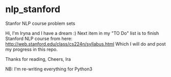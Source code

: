 # nlp_stanford
Stanfor NLP course problem sets

Hi, I'm Iryna and I have a dream :)
Next item in my "TO Do" list is to finish Stanford NLP course from here: http://web.stanford.edu/class/cs224n/syllabus.html
Which I will do and post my progress in this repo.

Thanks for reading,
Cheers,
Ira

NB: I'm re-writing everything for Python3
